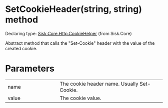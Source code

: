<!--

Copyrights 2023 Sisk Framework - CypherPotato
Published under MIT license

!!! DO NOT EDIT THIS FILE !!!
This file was generated by a tool in the Sisk package. To edit the information in this documentation,
edit the XML documentation present in the Sisk source code.

-->


# SetCookieHeader(string, string) method

Declaring type: [Sisk.Core.Http.CookieHelper](/spec/Sisk.Core.Http.CookieHelper.md) (from Sisk.Core)


Abstract method that calls the "Set-Cookie" header with the value of the created cookie.


# Parameters

<table>
    <tbody>
<tr>
    <td width="33%">name</td>
    <td>The cookie header name. Usually Set-Cookie.</td>
</tr>
<tr>
    <td width="33%">value</td>
    <td>The cookie value.</td>
</tr>
    </tbody>
</table>
